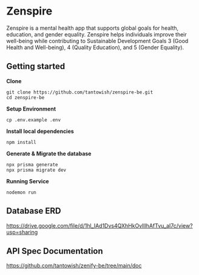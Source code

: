 # Zenspire

Zenspire is a mental health app that supports global goals for health, education, and gender equality. Zenspire helps individuals improve their well-being while contributing to Sustainable Development Goals 3 (Good Health and Well-being), 4 (Quality Education), and 5 (Gender Equality).

## Getting started

**Clone**

```
git clone https://github.com/tantowish/zenspire-be.git
cd zenspire-be
```

**Setup Environment**

```
cp .env.example .env
```

**Install local dependencies**

```
npm install
```

**Generate & Migrate the database**

```
npx prisma generate
npx prisma migrate dev
```

**Running Service**

```
nodemon run
```

## Database ERD

https://drive.google.com/file/d/1hl_IAd1Dvs4QXhHkOvIllhAfTvu_aI7c/view?usp=sharing

## API Spec Documentation

https://github.com/tantowish/zenify-be/tree/main/doc
